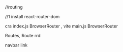 

//routing 

//1 install react-router-dom 

cra index.js BrowserRouter , vite main.js BrowserRouter

Routes, Route rrd

navbar link